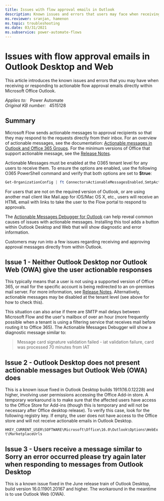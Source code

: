 ```yaml
---
title: Issues with flow approval emails in Outlook
description: Known issues and errors that users may face when receiving or responding to actionable flow approval emails directly within Outlook Desktop and Web.
ms.reviewer: sranjan, hamenon
ms.topic: troubleshooting
ms.date: 03/31/2021
ms.subservice: power-automate-flows
---
```

# Issues with flow approval emails in Outlook Desktop and Web

This article introduces the known issues and errors that you may have when receiving or responding to actionable flow approval emails directly within Microsoft Office Outlook.

_Applies to:_ &nbsp; Power Automate  
_Original KB number:_ &nbsp; 4515128

## Summary

Microsoft Flow sends actionable messages to approval recipients so that they may respond to the requests directly from their inbox. For an overview of actionable messages, see the documentation: [Actionable messages in Outlook and Office 365 Groups](/outlook/actionable-messages/). For the minimum versions of Office that support actionable message, see the [Release Notes](/outlook/actionable-messages/#release-notes).

Actionable Messages must be enabled at the O365 tenant level for any users to receive them. To ensure the options are enabled, use the following O365 PowerShell command and verify that both options are set to **$true**:

```powershell
Get-OrganizationConfig | ft ConnectorsActionableMessagesEnabled,SmtpActionableMessagesEnabled
```

For users that are not on the required version of Outlook, or are using another mail client like Mail.app for iOS/Mac OS X, etc., users will receive an HTML email with links to take the user to the Flow portal to respond to approvals.

The [Actionable Messages Debugger for Outlook](https://appsource.microsoft.com/product/office/WA104381686?tab=Overview) can help reveal common causes of issues with actionable messages. Installing this tool adds a button within Outlook Desktop and Web that will show diagnostic and error information.

Customers may run into a few issues regarding receiving and approving approval messages directly from within Outlook.

## Issue 1 - Neither Outlook Desktop nor Outlook Web (OWA) give the user actionable responses

This typically means that a user is not using a supported version of Office 365, or mail for the specific account is being redirected to an on-premises mail server. For more information, see [Release Notes](/outlook/actionable-messages/#release-notes). Alternatively, actionable messages may be disabled at the tenant level (see above for how to check this).

This situation can also arise if there are SMTP mail delays between Microsoft Flow and the user's mailbox of over an hour (more frequently possible when a tenant is using a filtering service that receives mail before routing it to Office 365). The Actionable Messages Debugger will show a diagnostic message similar to:

> Message card signature validation failed - iat validation failure, card was processed 70 minutes from IAT

## Issue 2 - Outlook Desktop does not present actionable messages but Outlook Web (OWA) does

This is a known issue fixed in Outlook Desktop builds 1911(16.0.12228) and higher, involving user permissions accessing the Office Add-in store. A temporary workaround is to make sure that the affected users have access to the Office Store for Add-ins (though this is temporary and will not be necessary after Office desktop release). To verify this case, look for the following registry key. If empty, the user does not have access to the Office store and will not receive actionable emails in Outlook Desktop.

`HKEY_CURRENT_USER\SOFTWARE\Microsoft\Office\16.0\Outlook\Options\WebExt\MarketplaceUrls`

## Issue 3 - Users receive a message similar to Sorry an error occurred please try again later when responding to messages from Outlook Desktop

This is a known issue fixed in the June release train of Outlook Desktop, build version 16.0.11901.20167 and higher. The workaround in the meantime is to use Outlook Web (OWA).
